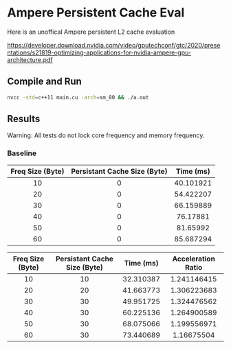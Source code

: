 # Ampere Persistent Cache Eval

Here is an unoffical Ampere persistent L2 cache evaluation

https://developer.download.nvidia.com/video/gputechconf/gtc/2020/presentations/s21819-optimizing-applications-for-nvidia-ampere-gpu-architecture.pdf

## Compile and Run

```bash
nvcc -std=c++11 main.cu -arch=sm_80 && ./a.out
```


## Results

Warning: All tests do not lock core frequency and memory frequency.

### Baseline

| Freq Size (Byte)	| Persistant   Cache Size (Byte)	| Time (ms) 	|
|:-:	|:-:	|:-:	|
| 10 	| 0 	| 40.101921 	|
| 20 	| 0 	| 54.422207 	|
| 30 	| 0 	| 66.159889 	|
| 40 	| 0 	| 76.17881 	|
| 50 	| 0 	| 81.65992 	|
| 60 	| 0 	| 85.687294 	|

| Freq Size (Byte)	| Persistant   Cache Size (Byte)	| Time (ms) 	| Acceleration   Ratio 	|
|:-:	|:-:	|:-:	|:-:	|
| 10 	| 10 	| 32.310387 	| 1.241146415 	|
| 20 	| 20 	| 41.663773 	| 1.306223683 	|
| 30 	| 30 	| 49.951725 	| 1.324476562 	|
| 40 	| 30 	| 60.225136 	| 1.264900589 	|
| 50 	| 30 	| 68.075066 	| 1.199556971 	|
| 60 	| 30 	| 73.440689 	| 1.16675504 	|



